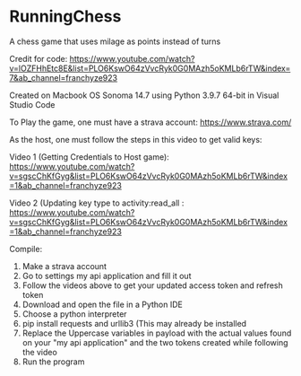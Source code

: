 # RunningChess
A chess game that uses milage as points instead of turns 

Credit for code: https://www.youtube.com/watch?v=lOZFHhEtc8E&list=PLO6KswO64zVvcRyk0G0MAzh5oKMLb6rTW&index=7&ab_channel=franchyze923

Created on Macbook OS Sonoma 14.7 using Python 3.9.7 64-bit in Visual Studio Code

To Play the game, one must have a strava account: https://www.strava.com/

As the host, one must follow the steps in this video to get valid keys: 

Video 1 (Getting Credentials to Host game): https://www.youtube.com/watch?v=sgscChKfGyg&list=PLO6KswO64zVvcRyk0G0MAzh5oKMLb6rTW&index=1&ab_channel=franchyze923

Video 2 (Updating key type to activity:read_all : https://www.youtube.com/watch?v=sgscChKfGyg&list=PLO6KswO64zVvcRyk0G0MAzh5oKMLb6rTW&index=1&ab_channel=franchyze923

Compile:
1) Make a strava account
2) Go to settings my api application and fill it out
3) Follow the videos above to get your updated access token and refresh token
4) Download and open the file in a Python IDE
5) Choose a python interpreter
6) pip install requests and urllib3 (This may already be installed
7) Replace the Uppercase variables in payload with the actual values found on your "my api application" and the two tokens created while following the video
8) Run the program
